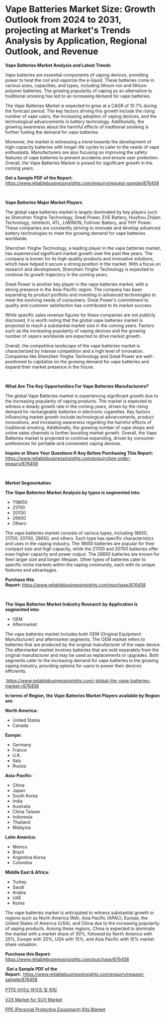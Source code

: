 <p><h1>Vape Batteries Market Size: Growth Outlook from 2024 to 2031, projecting at Market's Trends Analysis by Application, Regional Outlook, and Revenue</h1></p><p><strong>Vape Batteries Market Analysis and Latest Trends</strong></p>
<p><p>Vape batteries are essential components of vaping devices, providing power to heat the coil and vaporize the e-liquid. These batteries come in various sizes, capacities, and types, including lithium-ion and lithium-polymer batteries. The growing popularity of vaping as an alternative to traditional smoking has led to an increasing demand for vape batteries.</p><p>The Vape Batteries Market is expected to grow at a CAGR of 10.7% during the forecast period. The key factors driving this growth include the rising number of vape users, the increasing adoption of vaping devices, and the technological advancements in battery technology. Additionally, the growing awareness about the harmful effects of traditional smoking is further fueling the demand for vape batteries.</p><p>Moreover, the market is witnessing a trend towards the development of high-capacity batteries with longer life cycles to cater to the needs of vape enthusiasts. Manufacturers are also focusing on improving the safety features of vape batteries to prevent accidents and ensure user protection. Overall, the Vape Batteries Market is poised for significant growth in the coming years.</p></p>
<p><strong>Get a Sample PDF of the Report:&nbsp;</strong> <a href="https://www.reliablebusinessinsights.com/enquiry/request-sample/876458">https://www.reliablebusinessinsights.com/enquiry/request-sample/876458</a></p>
<p>&nbsp;</p>
<p><strong>Vape Batteries Major Market Players</strong></p>
<p><p>The global vape batteries market is largely dominated by key players such as Shenzhen Yinghe Technology, Great Power, EVE Battery, Huizhou Zhijian Technology, Intretech, ATL, LIWINON, Fullriver Battery, and YHY Power. These companies are constantly striving to innovate and develop advanced battery technologies to meet the growing demand for vape batteries worldwide.</p><p>Shenzhen Yinghe Technology, a leading player in the vape batteries market, has experienced significant market growth over the past few years. The company is known for its high-quality products and innovative solutions, which have helped it secure a strong position in the market. With a focus on research and development, Shenzhen Yinghe Technology is expected to continue its growth trajectory in the coming years.</p><p>Great Power is another key player in the vape batteries market, with a strong presence in the Asia-Pacific region. The company has been expanding its product portfolio and investing in advanced technologies to meet the evolving needs of consumers. Great Power's commitment to quality and customer satisfaction has contributed to its market success.</p><p>While specific sales revenue figures for these companies are not publicly disclosed, it is worth noting that the global vape batteries market is projected to reach a substantial market size in the coming years. Factors such as the increasing popularity of vaping devices and the growing number of vapers worldwide are expected to drive market growth.</p><p>Overall, the competitive landscape of the vape batteries market is characterized by intense competition and a high level of innovation. Companies like Shenzhen Yinghe Technology and Great Power are well-positioned to capitalize on the growing demand for vape batteries and expand their market presence in the future.</p></p>
<p>&nbsp;</p>
<p><strong>What Are The Key Opportunities For Vape Batteries Manufacturers?</strong></p>
<p><p>The global Vape Batteries market is experiencing significant growth due to the increasing popularity of vaping products. The market is expected to witness a steady growth rate in the coming years, driven by the rising demand for rechargeable batteries in electronic cigarettes. Key factors influencing market growth include technological advancements, product innovations, and increasing awareness regarding the harmful effects of traditional smoking. Additionally, the growing number of vape shops and online sales channels is further boosting market growth. Overall, the Vape Batteries market is projected to continue expanding, driven by consumer preferences for portable and convenient vaping devices.</p></p>
<p><strong>Inquire or Share Your Questions If Any Before Purchasing This Report:</strong> <a href="https://www.reliablebusinessinsights.com/enquiry/pre-order-enquiry/876458">https://www.reliablebusinessinsights.com/enquiry/pre-order-enquiry/876458</a></p>
<p>&nbsp;</p>
<p><strong>Market Segmentation</strong></p>
<p><strong>The Vape Batteries Market Analysis by types is segmented into:</strong></p>
<p><ul><li>?18650</li><li>21700</li><li>20700</li><li>26650</li><li>Others</li></ul></p>
<p><p>The vape batteries market consists of various types, including 18650, 21700, 20700, 26650, and others. Each type has specific characteristics and uses in the vaping industry. The 18650 batteries are popular for their compact size and high capacity, while the 21700 and 20700 batteries offer even higher capacity and power output. The 26650 batteries are known for their larger size and longer lifespan. Other types of batteries cater to specific niche markets within the vaping community, each with its unique features and advantages.</p></p>
<p><strong>Purchase this Report:&nbsp;</strong><a href="https://www.reliablebusinessinsights.com/purchase/876458">https://www.reliablebusinessinsights.com/purchase/876458</a></p>
<p>&nbsp;</p>
<p><strong>The Vape Batteries Market Industry Research by Application is segmented into:</strong></p>
<p><ul><li>OEM</li><li>Aftermarket</li></ul></p>
<p><p>The vape batteries market includes both OEM (Original Equipment Manufacturer) and aftermarket segments. The OEM market refers to batteries that are produced by the original manufacturer of the vape device. The aftermarket market involves batteries that are sold separately from the original manufacturer and may be used as replacements or upgrades. Both segments cater to the increasing demand for vape batteries in the growing vaping industry, providing options for users to power their devices efficiently.</p></p>
<p><a href="https://www.reliablebusinessinsights.com/-global-the-vape-batteries-market-r876458">&nbsp;https://www.reliablebusinessinsights.com/-global-the-vape-batteries-market-r876458</a></p>
<p><strong>In terms of Region, the Vape Batteries Market Players available by Region are:</strong></p>
<p>
    <p> <strong> North America: </strong>
        <ul>
            <li>United States</li>
            <li>Canada</li>
        </ul>
        </p> 
    <p> <strong> Europe: </strong>
        <ul>
            <li>Germany</li>
            <li>France</li>
            <li>U.K.</li>
            <li>Italy</li>
            <li>Russia</li>
        </ul>
        </p> 
    <p> <strong> Asia-Pacific: </strong>
        <ul>
            <li>China</li>
            <li>Japan</li>
            <li>South Korea</li>
            <li>India</li>
            <li>Australia</li>
            <li>China Taiwan</li>
            <li>Indonesia</li>
            <li>Thailand</li>
            <li>Malaysia</li>
        </ul>
        </p> 
    <p> <strong> Latin America: </strong>
        <ul>
            <li>Mexico</li>
            <li>Brazil</li>
            <li>Argentina Korea</li>
            <li>Colombia</li>
        </ul>
        </p> 
    <p> <strong> Middle East & Africa: </strong>
        <ul>
            <li>Turkey</li>
            <li>Saudi</li>
            <li>Arabia</li>
            <li>UAE</li>
            <li>Korea</li>
        </ul>
    </p>
    </p>
<p><p>The vape batteries market is anticipated to witness substantial growth in regions such as North America (NA), Asia Pacific (APAC), Europe, the United States of America (USA), and China due to the increasing popularity of vaping products. Among these regions, China is expected to dominate the market with a market share of 30%, followed by North America with 25%, Europe with 20%, USA with 15%, and Asia Pacific with 10% market share valuation.</p></p>
<p><strong>Purchase this Report: </strong><a href="https://www.reliablebusinessinsights.com/purchase/876458">https://www.reliablebusinessinsights.com/purchase/876458</a></p>
<p>&nbsp;<strong>Get a Sample PDF of the Report:&nbsp;&nbsp;</strong><a href="https://www.reliablebusinessinsights.com/enquiry/request-sample/876458">https://www.reliablebusinessinsights.com/enquiry/request-sample/876458</a></p>
<p><strong></strong></p>
<p><p><a href="https://github.com/jntpkh496620/Market-Research-Report-List-2/blob/main/403250278463.md">PTFE 라이닝 파이프 및 피팅</a></p><p><a href="https://github.com/NorbertYates/Market-Research-Report-List-5/blob/main/v2x-market-for-suv-market.md">V2X Market for SUV Market</a></p><p><a href="https://issuu.com/reportprime-2/docs/ppe-personal-protective-equipment-kits-market-size">PPE (Personal Protective Equipment) Kits Market</a></p></p>